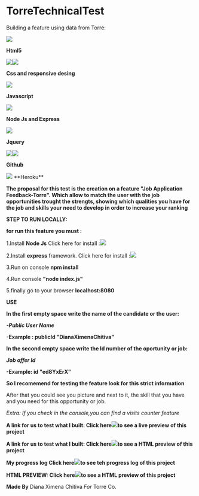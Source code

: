 # TorreTechnicalTest
Building a feature using data from Torre:


<img src="https://img.icons8.com/color/48/000000/html-5.png"/>

**Html5** 

<img src="https://img.icons8.com/color/48/000000/css3.png"/><img src="https://img.icons8.com/color/48/000000/media-queries.png"/>
 
 **Css and responsive desing** 

<img src="https://img.icons8.com/color/48/000000/javascript.png"/>

**Javascript** 

<img src="https://img.icons8.com/windows/32/000000/node-js.png"/>

**Node Js and Express** 

<img src="https://img.icons8.com/ios-filled/50/000000/jquery.png"/>

**Jquery**

<img src="https://img.icons8.com/color/48/000000/git.png"/><img src="https://img.icons8.com/color/48/000000/github-2.png"/>

**Github**

<img src="https://img.icons8.com/nolan/64/heroku.png"/>
**Heroku**



**The proposal for this test is the creation on a feature "Job Application Feedback-Torre". Which allow to match the user with the job opportunities trought the strengts, showing which qualities you have for the job and skills your need to develop in order to increase your ranking**

**STEP TO RUN LOCALLY:**

**for run this feature you must :**


1.Install **Node Js** Click here for install :[<img src="https://img.icons8.com/windows/32/000000/node-js.png"/>](https://nodejs.org/es/)

2.Install **express** framework. Click here for install :[<img src="https://img.icons8.com/windows/32/000000/node-js.png"/>](https://expressjs.com/es/)

3.Run on console **npm install** 

4.Run console **"node index.js"** 

5.finally go to your browser **localhost:8080**


**USE**

**In the first empty space write the name of the candidate or the user:** 

***-Public User Name***

**-Example : publicId	"DianaXimenaChitiva"**

**In the second empty space write the Id number of the oportunity or job:** 

***Job offer Id***

**-Example: id	"ed8YxErX"**

**So I recomemend for testing the feature look for this strict information**

After that you could see you picture and next to it, the skill that you have and you need for this opportunity or job. 

*Extra: If you check in the console,you can find a visits counter feature*

**A link for us to test what I built:  Click here**[<img src="https://img.icons8.com/nolan/64/moleskine.png"/>](https://torrejobapplicationfeedback.herokuapp.com/)**to see a live preview of this project**


**A link for us to test what I built:  Click here**[<img src="https://img.icons8.com/nolan/64/moleskine.png"/>](https://github.com/dianaximenacm/TorreTechnicalTest/)**to see a HTML preview of this project**

**My progress log Click here**[<img src="https://img.icons8.com/nolan/64/moleskine.png"/>](https://github.com/dianaximenacm/TorreTechnicalTest/commits/master)**to see teh progress log of this project**

**HTML PREVIEW: Click here**[<img src="https://img.icons8.com/nolan/64/moleskine.png"/>](https://dianaximenacm.github.io/TorreTechnicalTest/)**to see a HTML preview of this project**


**Made By** Diana Ximena Chitiva *For* Torre Co. 



